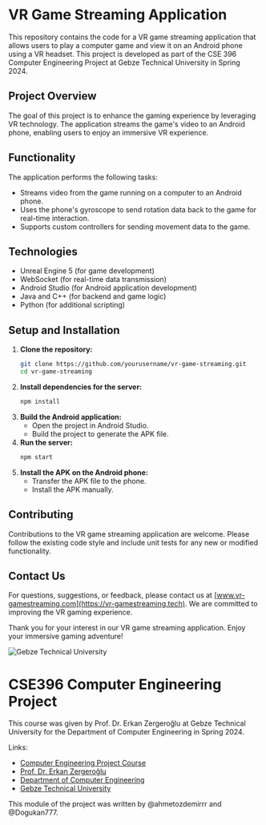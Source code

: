# VR Game Streaming Application

This repository contains the code for a VR game streaming application that allows users to play a computer game and view it on an Android phone using a VR headset. This project is developed as part of the CSE 396 Computer Engineering Project at Gebze Technical University in Spring 2024.

## Project Overview

The goal of this project is to enhance the gaming experience by leveraging VR technology. The application streams the game's video to an Android phone, enabling users to enjoy an immersive VR experience.

## Functionality

The application performs the following tasks:
- Streams video from the game running on a computer to an Android phone.
- Uses the phone's gyroscope to send rotation data back to the game for real-time interaction.
- Supports custom controllers for sending movement data to the game.

## Technologies

- Unreal Engine 5 (for game development)
- WebSocket (for real-time data transmission)
- Android Studio (for Android application development)
- Java and C++ (for backend and game logic)
- Python (for additional scripting)

## Setup and Installation

1. **Clone the repository:**
   ```bash
   git clone https://github.com/yourusername/vr-game-streaming.git
   cd vr-game-streaming
   ```
2. **Install dependencies for the server:**
   ```bash
   npm install
   ```
3. **Build the Android application:**
   - Open the project in Android Studio.
   - Build the project to generate the APK file.
4. **Run the server:**
   ```bash
   npm start
   ```
5. **Install the APK on the Android phone:**
   - Transfer the APK file to the phone.
   - Install the APK manually.

## Contributing
Contributions to the VR game streaming application are welcome. Please follow the existing code style and include unit tests for any new or modified functionality.


## Contact Us
For questions, suggestions, or feedback, please contact us at [www.vr-gamestreaming.com](https://vr-gamestreaming.tech). We are committed to improving the VR gaming experience.


Thank you for your interest in our VR game streaming application. Enjoy your immersive gaming adventure!


![Gebze Technical University](https://abl.gtu.edu.tr/html/mobil/gtu_logo_en_500.png)

# CSE396 Computer Engineering Project

This course was given by Prof. Dr. Erkan Zergeroğlu at Gebze Technical University for the Department of Computer Engineering in Spring 2024.

Links:
* [Computer Engineering Project Course](https://abl.gtu.edu.tr/ects/?duzey=ucuncu&modul=ders_bilgi_formu&dno=B%C4%B0L%20396&bolum=104&tip=lisans&dil=tr)
* [Prof. Dr. Erkan Zergeroğlu](https://www.gtu.edu.tr/tr/personel/98/10414/display.aspx)
* [Department of Computer Engineering](https://www.gtu.edu.tr/kategori/91/3/bilgisayar-muhendisligi.aspx?languageId=2)
* [Gebze Technical University](https://www.gtu.edu.tr/?languageId=2)

This module of the project was written by @ahmetozdemirrr and @Dogukan777.
